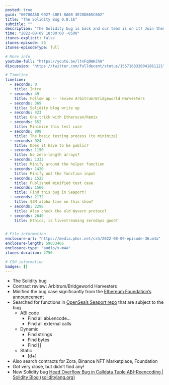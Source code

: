 ```yaml
---
posted: true
guid: "60700A8D-9927-40E1-8A08-3E28D665C602"
title: "The Solidity Bug 0.8.16"
subtitle: ""
description: "The Solidity bug is back and our team is on it! Join them in reviewing the latest contract updates and minifying the bug case. Find out what they discover in the world of decentralized apps."
time: "2022-08-09 18:00:00 -0500"
itunes-explicit: false
itunes-episode: 36
itunes-episodeType: full

# More info
youtube-full: "https://youtu.be/ltnFqOWHJhA"
discussion: "https://twitter.com/fulldecent/status/1557168320041861121"

# Timeline
timeline:
  - seconds: 0
    title: Intro
  - seconds: 49
    title: Follow up -- review Arbitrum/Bridgeworld Harvesters
  - seconds: 369
    title: Solidity blog write up
  - seconds: 423
    title: One trick with Etherscan/Remix
  - seconds: 552
    title: Minimize this test case
  - seconds: 808
    title: The basic testing process (to minimize)
  - seconds: 924
    title: Does it have to be public?
  - seconds: 1150
    title: No zero-length arrays?
  - seconds: 1333
    title: Minify around the helper function
  - seconds: 1420
    title: Minify out the function input
  - seconds: 1525
    title: Published minified test case
  - seconds: 1560
    title: Find this bug in Seaport?
  - seconds: 2172
    title: $3M alpha live on this show?
  - seconds: 2298
    title: Also check the old Wyvern protocol
  - seconds: 2640
    title: Ethics, is livestreaming zerodays good?


# File information
enclosure-url: "https://media.phor.net/csh/2022-08-09-episode-36.m4a"
enclosure-length: 59033466
enclosure-type: "audio/x-m4a"
itunes-duration: 2756

# CSH information
badges: []
---
```

<!--end of quick notes-->

- The Solidity bug
- Contract review: Arbitrum/Bridgeworld Harvesters
- Minified the bug case significantly from the [Ethereum Foundation’s announcement](https://blog.soliditylang.org/2022/08/08/calldata-tuple-reencoding-head-overflow-bug/)
- Searched for functions in [OpenSea’s Seaport repo](https://github.com/ProjectOpenSea/seaport) that are subject to the bug
  - ABI code
    - Find all abi.encode…
    - Find all external calls
  - Dynamic
    - Find strings
    - Find bytes
    - Find []
  - Static
    - \[d+\]
- Also search contracts for Zora, Binance NFT Marketplace, Foundation
- Got very close, but didn’t find any!
- New Solidity bug [Head Overflow Bug in Calldata Tuple ABI-Reencoding | Solidity Blog (soliditylang.org)](https://blog.soliditylang.org/2022/08/08/calldata-tuple-reencoding-head-overflow-bug/)
